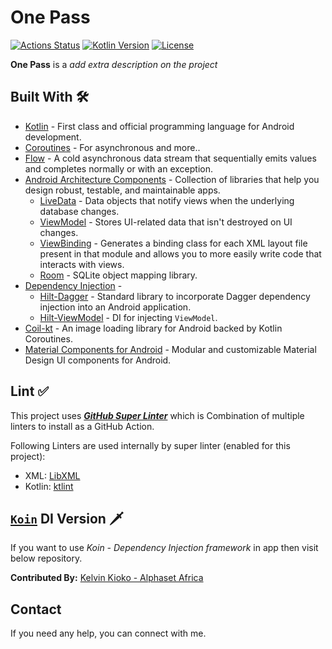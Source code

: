 
# One Pass

[![Actions Status](https://github.com/kelvinkioko/One-Pass/workflows/One%20Pass%20CI/badge.svg)](https://github.com/kelvinkioko/preshama-feeds/actions)
[![Kotlin Version](https://img.shields.io/badge/kotlin-1.3.71-blue.svg)](http://kotlinlang.org/)
[![License](https://img.shields.io/badge/License-Apache%202.0-blue.svg)](http://www.apache.org/licenses/LICENSE-2.0)

**One Pass** is a *add extra description on the project*

## Built With 🛠
- [Kotlin](https://kotlinlang.org/) - First class and official programming language for Android development.
- [Coroutines](https://kotlinlang.org/docs/reference/coroutines-overview.html) - For asynchronous and more..
- [Flow](https://kotlin.github.io/kotlinx.coroutines/kotlinx-coroutines-core/kotlinx.coroutines.flow/-flow/) - A cold asynchronous data stream that sequentially emits values and completes normally or with an exception.
- [Android Architecture Components](https://developer.android.com/topic/libraries/architecture) - Collection of libraries that help you design robust, testable, and maintainable apps.
  - [LiveData](https://developer.android.com/topic/libraries/architecture/livedata) - Data objects that notify views when the underlying database changes.
  - [ViewModel](https://developer.android.com/topic/libraries/architecture/viewmodel) - Stores UI-related data that isn't destroyed on UI changes. 
  - [ViewBinding](https://developer.android.com/topic/libraries/view-binding) - Generates a binding class for each XML layout file present in that module and allows you to more easily write code that interacts with views.
  - [Room](https://developer.android.com/topic/libraries/architecture/room) - SQLite object mapping library.
- [Dependency Injection](https://developer.android.com/training/dependency-injection) - 
  - [Hilt-Dagger](https://dagger.dev/hilt/) - Standard library to incorporate Dagger dependency injection into an Android application.
  - [Hilt-ViewModel](https://developer.android.com/training/dependency-injection/hilt-jetpack) - DI for injecting `ViewModel`.
- [Coil-kt](https://coil-kt.github.io/coil/) - An image loading library for Android backed by Kotlin Coroutines.
- [Material Components for Android](https://github.com/material-components/material-components-android) - Modular and customizable Material Design UI components for Android.

## Lint ✅
This project uses [***GitHub Super Linter***](https://github.com/github/super-linter) which is Combination of multiple linters to install as a GitHub Action.

Following Linters are used internally by super linter (enabled for this project):
- XML: [LibXML](http://xmlsoft.org/)
- Kotlin: [ktlint](https://github.com/pinterest/ktlint)

## [`Koin`](https://insert-koin.io/) DI Version 🗡️
If you want to use *Koin - Dependency Injection framework* in app then visit below repository.

**Contributed By:** [Kelvin Kioko - Alphaset Africa](https://github.com/kelvinkioko/)

## Contact
If you need any help, you can connect with me.
